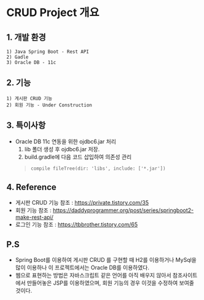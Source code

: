 CRUD Project 개요
================
## 1. 개발 환경
    1) Java Spring Boot - Rest API   
    2) Gadle
    3) Oracle DB - 11c

## 2. 기능
    1) 게시판 CRUD 기능
    2) 회원 기능 - Under Construction

## 3. 특이사항
* Oracle DB 11c 연동을 위한 ojdbc6.jar 처리
    1) lib 폴더 생성 후 ojdbc6.jar 저장. 
    2) build.gradle에 다음 코드 삽입하여 의존성 관리
    >	```
    >	compile fileTree(dir: 'libs', include: ['*.jar'])
    >	```

       
    

## 4. Reference
* 게시판 CRUD 기능 참조 : <https://private.tistory.com/35> 
* 회원 기능 참조 : <https://daddyprogrammer.org/post/series/springboot2-make-rest-api/>
* 로그인 기능 참조 : <https://tbbrother.tistory.com/65>

## P.S
* Spring Boot를 이용하여 게시판 CRUD 를 구현할 때 H2를 이용하거나 MySql을 많이 이용하나 이 프로젝트에서는 Oracle DB를 이용하였다.
* 웹으로 표현하는 방법은 자바스크립트 같은 언어를 아직 배우지 않아서 참조사이트에서 만들어놓은 JSP를 이용하였으며, 회원 기능의 경우 이것을 수정하여 보여줄 것이다. 
